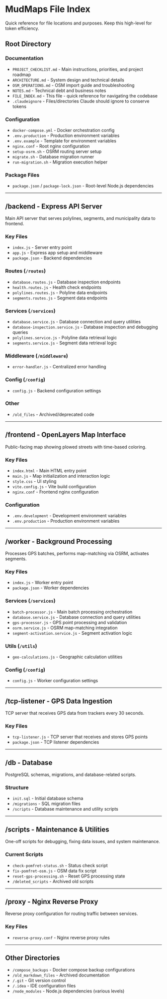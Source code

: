 # MudMaps File Index

Quick reference for file locations and purposes. Keep this high-level for token efficiency.

## Root Directory

### Documentation
- `PROJECT_CHECKLIST.md` - Main instructions, priorities, and project roadmap
- `ARCHITECTURE.md` - System design and technical details
- `OSM_OPERATIONS.md` - OSM import guide and troubleshooting
- `NOTES.md` - Technical debt and business notes
- `FILE_INDEX.md` - This file - quick reference for navigating the codebase
- `.claudeignore` - Files/directories Claude should ignore to conserve tokens

### Configuration
- `docker-compose.yml` - Docker orchestration config
- `.env.production` - Production environment variables
- `.env.example` - Template for environment variables
- `nginx.conf` - Root nginx configuration
- `setup-osrm.sh` - OSRM routing server setup
- `migrate.sh` - Database migration runner
- `run-migration.sh` - Migration execution helper

### Package Files
- `package.json` / `package-lock.json` - Root-level Node.js dependencies

---

## /backend - Express API Server

Main API server that serves polylines, segments, and municipality data to frontend.

### Key Files
- `index.js` - Server entry point
- `app.js` - Express app setup and middleware
- `package.json` - Backend dependencies

### Routes (`/routes`)
- `database.routes.js` - Database inspection endpoints
- `health.routes.js` - Health check endpoints
- `polylines.routes.js` - Polyline data endpoints
- `segments.routes.js` - Segment data endpoints

### Services (`/services`)
- `database.service.js` - Database connection and query utilities
- `database-inspection.service.js` - Database inspection and debugging queries
- `polylines.service.js` - Polyline data retrieval logic
- `segments.service.js` - Segment data retrieval logic

### Middleware (`/middleware`)
- `error-handler.js` - Centralized error handling

### Config (`/config`)
- `config.js` - Backend configuration settings

### Other
- `/old_files` - Archived/deprecated code

---

## /frontend - OpenLayers Map Interface

Public-facing map showing plowed streets with time-based coloring.

### Key Files
- `index.html` - Main HTML entry point
- `main.js` - Map initialization and interaction logic
- `style.css` - UI styling
- `vite.config.js` - Vite build configuration
- `nginx.conf` - Frontend nginx configuration

### Configuration
- `.env.development` - Development environment variables
- `.env.production` - Production environment variables

---

## /worker - Background Processing

Processes GPS batches, performs map-matching via OSRM, activates segments.

### Key Files
- `index.js` - Worker entry point
- `package.json` - Worker dependencies

### Services (`/services`)
- `batch-processor.js` - Main batch processing orchestration
- `database.service.js` - Database connection and query utilities
- `gps-processor.js` - GPS point processing and validation
- `osrm.service.js` - OSRM map-matching integration
- `segment-activation.service.js` - Segment activation logic

### Utils (`/utils`)
- `geo-calculations.js` - Geographic calculation utilities

### Config (`/config`)
- `config.js` - Worker configuration settings

---

## /tcp-listener - GPS Data Ingestion

TCP server that receives GPS data from trackers every 30 seconds.

### Key Files
- `tcp-listener.js` - TCP server that receives and stores GPS points
- `package.json` - TCP listener dependencies

---

## /db - Database

PostgreSQL schemas, migrations, and database-related scripts.

### Structure
- `init.sql` - Initial database schema
- `/migrations` - SQL migration files
- `/scripts` - Database maintenance and utility scripts

---

## /scripts - Maintenance & Utilities

One-off scripts for debugging, fixing data issues, and system maintenance.

### Current Scripts
- `check-pomfret-status.sh` - Status check script
- `fix-pomfret-osm.js` - OSM data fix script
- `reset-gps-processing.sh` - Reset GPS processing state
- `/deleted_scripts` - Archived old scripts

---

## /proxy - Nginx Reverse Proxy

Reverse proxy configuration for routing traffic between services.

### Key Files
- `reverse-proxy.conf` - Nginx reverse proxy rules

---

## Other Directories

- `/compose_backups` - Docker compose backup configurations
- `/old_markdown_files` - Archived documentation
- `/.git` - Git version control
- `/.idea` - IDE configuration files
- `/node_modules` - Node.js dependencies (various levels)

